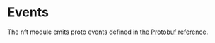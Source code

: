 # Events

The nft module emits proto events defined in [the Protobuf reference](../../../docs/core/proto-docs.md#cosmos/nft/v1beta1/event.proto).

